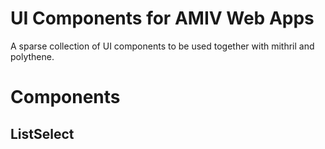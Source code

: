 # UI Components for AMIV Web Apps

A sparse collection of UI components to be used together with mithril and polythene.

# Components

## ListSelect
